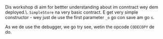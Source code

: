 Dis workshop di aim for bettter understanding about im conntract wey dem deployed.\\.
`SimpleStore` na very basic contract.
E get very simple constructor - wey just de use the first parameter `_o` go con save am go `s`.

As we de use the debugger, we go try see, wetin the opcode `CODECOPY` de do.
